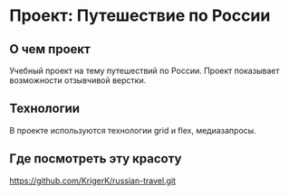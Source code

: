 # Проект: Путешествие по России

##  О чем проект

Учебный проект на тему путешествий по России.
Проект показывает возможности отзывчивой верстки.

 ## Технологии

В проекте используются технологии grid и flex, медиазапросы.

##  Где посмотреть эту красоту

https://github.com/KrigerK/russian-travel.git

